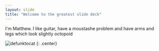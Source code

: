 ```yaml
---
layout: slide
title: "Welcome to the greatest slide deck"
---
```


I'm Matthew.  I like guitar, have a moustashe problem and have arms and legs which look slightly octopoid

![defunktocat](https://octodex.github.com/images/defunktocat.png)
{: .center}
